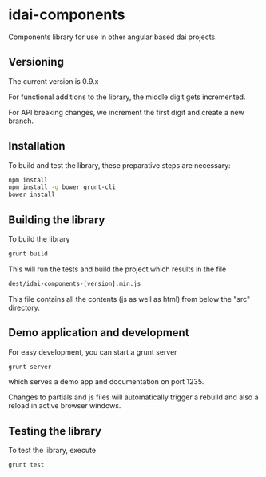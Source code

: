 # idai-components

Components library for use in other angular based dai projects. 

## Versioning

The current version is 0.9.x

For functional additions to the library, the middle digit gets incremented.

For API breaking changes, we increment the first digit and create a new branch.

## Installation

To build and test the library, these preparative steps are necessary:

```bash
npm install
npm install -g bower grunt-cli
bower install
```

## Building the library

To build the library

```bash
grunt build
```

This will run the tests and build the project which results in the file

```bash
dest/idai-components-[version].min.js
```

This file contains all the contents (js as well as html) from below the "src" directory.

## Demo application and development

For easy development, you can start a grunt server

```bash
grunt server
```

which serves a demo app and documentation on port 1235.

Changes to partials and js files will automatically trigger a
rebuild and also a reload in active browser windows.

## Testing the library

To test the library, execute

```bash
grunt test
````





